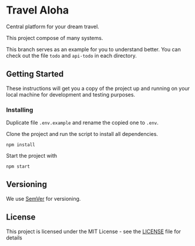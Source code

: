 # Travel Aloha

Central platform for your dream travel.

This project compose of many systems.

This branch serves as an example for you to understand better. You can check out the file ```todo``` and ```api-todo``` in each directory.

## Getting Started

These instructions will get you a copy of the project up and running on your local machine for development and testing purposes.

### Installing

Duplicate file ```.env.example``` and rename the copied one to ```.env```.

Clone the project and run the script to install all dependencies.

```
npm install
```

Start the project with

```
npm start
```


## Versioning

We use [SemVer](http://semver.org/) for versioning.


## License

This project is licensed under the MIT License - see the [LICENSE](LICENSE) file for details

